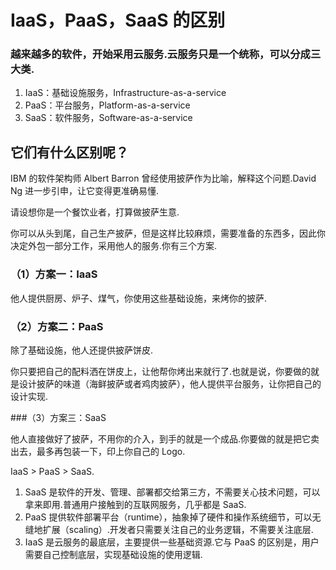 # IaaS，PaaS，SaaS 的区别

### 越来越多的软件，开始采用云服务.云服务只是一个统称，可以分成三大类.

1. IaaS：基础设施服务，Infrastructure-as-a-service
2. PaaS：平台服务，Platform-as-a-service
3. SaaS：软件服务，Software-as-a-service

## 它们有什么区别呢？

IBM 的软件架构师 Albert Barron 曾经使用披萨作为比喻，解释这个问题.David Ng 进一步引申，让它变得更准确易懂.

请设想你是一个餐饮业者，打算做披萨生意.

你可以从头到尾，自己生产披萨，但是这样比较麻烦，需要准备的东西多，因此你决定外包一部分工作，采用他人的服务.你有三个方案.

### （1）方案一：IaaS

他人提供厨房、炉子、煤气，你使用这些基础设施，来烤你的披萨.

### （2）方案二：PaaS

除了基础设施，他人还提供披萨饼皮.

你只要把自己的配料洒在饼皮上，让他帮你烤出来就行了.也就是说，你要做的就是设计披萨的味道（海鲜披萨或者鸡肉披萨），他人提供平台服务，让你把自己的设计实现.

###（3）方案三：SaaS

他人直接做好了披萨，不用你的介入，到手的就是一个成品.你要做的就是把它卖出去，最多再包装一下，印上你自己的 Logo.



IaaS > PaaS > SaaS.



1. SaaS 是软件的开发、管理、部署都交给第三方，不需要关心技术问题，可以拿来即用.普通用户接触到的互联网服务，几乎都是 SaaS.
2. PaaS 提供软件部署平台（runtime），抽象掉了硬件和操作系统细节，可以无缝地扩展（scaling）.开发者只需要关注自己的业务逻辑，不需要关注底层.
3. IaaS 是云服务的最底层，主要提供一些基础资源.它与 PaaS 的区别是，用户需要自己控制底层，实现基础设施的使用逻辑.
